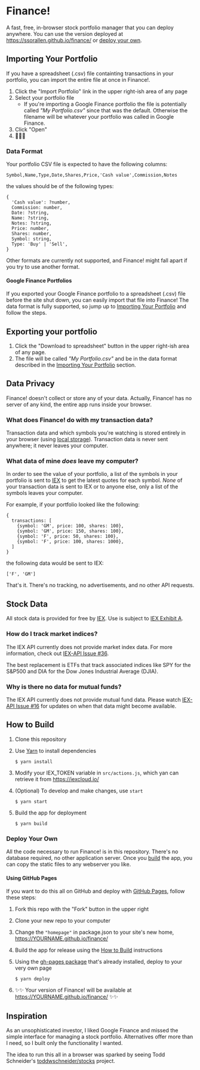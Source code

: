 # Finance!

A fast, free, in-browser stock portfolio manager that you can deploy anywhere. You can use the version
deployed at https://ssorallen.github.io/finance/ or [deploy your own](#deploy-your-own).

## Importing Your Portfolio

If you have a spreadsheet (.csv) file containting transactions in your portfolio, you can import the
entire file at once in Finance!.

1. Click the "Import Portfolio" link in the upper right-ish area of any page
2. Select your portfolio file
   * If you're importing a Google Finance portfolio the file is potentially called
     _"My Portfolio.csv"_ since that was the default. Otherwise the filename will be whatever your
     portfolio was called in Google Finance.
3. Click "Open"
4. 🎉🎉🎉

### Data Format

Your portfolio CSV file is expected to have the following columns:

```
Symbol,Name,Type,Date,Shares,Price,'Cash value',Commission,Notes
```

the values should be of the following types:

```
{
  'Cash value': ?number,
  Commission: number,
  Date: ?string,
  Name: ?string,
  Notes: ?string,
  Price: number,
  Shares: number,
  Symbol: string,
  Type: 'Buy' | 'Sell',
}
```

Other formats are currently not supported, and Finance! might fall apart if you try to use another
format.

#### Google Finance Portfolios

If you exported your Google Finance portfolio to a spreadsheet (.csv) file before the site shut
down, you can easily import that file into Finance! The data format is fully supported, so jump up
to [Importing Your Portfolio](#importing-your-portfolio) and follow the steps.

## Exporting your portfolio

1. Click the "Download to spreadsheet" button in the upper right-ish area of any page.
2. The file will be called _"My Portfolio.csv"_ and be in the data format described in the
   [Importing Your Portfolio](#importing-your-portfolio) section.

## Data Privacy

Finance! doesn't collect or store any of your data. Actually, Finance! has no server of any kind,
the entire app runs inside your browser.

### What does Finance! do with my transaction data?

Transaction data and which symbols you're watching is stored entirely in your browser (using
[local storage][0]). Transaction data is never sent anywhere; it never leaves your computer.

### What data of mine *does* leave my computer?

In order to see the value of your portfolio, a list of the symbols in your portfolio is sent to
[IEX][1] to get the latest quotes for each symbol. *None* of your transaction data is sent to IEX or
to anyone else, only a list of the symbols leaves your computer.

For example, if your portfolio looked like the following:

```
{
  transactions: [
    {symbol: 'GM', price: 100, shares: 100},
    {symbol: 'GM', price: 150, shares: 100},
    {symbol: 'F', price: 50, shares: 100},
    {symbol: 'F', price: 100, shares: 1000},
  ]
}
```

the following data would be sent to IEX:

```
['F', 'GM']
```

That's it. There's no tracking, no advertisements, and no other API requests.

## Stock Data

All stock data is provided for free by [IEX][2]. Use is subject to [IEX Exhibit A][3].

### How do I track market indices?

The IEX API currently does not provide market index data. For more information, check out
[IEX-API Issue #36][5].

The best replacement is ETFs that track associated indices like SPY for the S&P500 and DIA for the
Dow Jones Industrial Average (DJIA).

### Why is there no data for mutual funds?

The IEX API currently does not provide mutual fund data. Please watch [IEX-API Issue #16][4] for
updates on when that data might become available.

## How to Build

1. Clone this repository
2. Use [Yarn][7] to install dependencies

       $ yarn install
3. Modify your IEX_TOKEN variable in `src/actions.js`, which yan can retrieve it from https://iexcloud.io/
4. (Optional) To develop and make changes, use `start`

       $ yarn start
5. Build the app for deployment

       $ yarn build

### Deploy Your Own

All the code necessary to run Finance! is in this repository. There's no database required, no
other application server. Once you [build](#how-to-build) the app, you can copy the static files to
any webserver you like.

#### Using GitHub Pages

If you want to do this all on GitHub and deploy with [GitHub Pages][6], follow these steps:

1. Fork this repo with the "Fork" button in the upper right
2. Clone your new repo to your computer
3. Change the `"homepage"` in package.json to your site's new home,
   https://YOURNAME.github.io/finance/
4. Build the app for release using the [How to Build](#how-to-build) instructions
5. Using the [gh-pages package][8] that's already installed, deploy to your very own page

       $ yarn deploy
6. ✨✨ Your version of Finance! will be available at https://YOURNAME.github.io/finance/ ✨✨

## Inspiration

As an unsophisticated investor, I liked Google Finance and missed the simple interface for managing
a stock portfolio. Alternatives offer more than I need, so I built only the functionality I wanted.

The idea to run this all in a browser was sparked by seeing Todd Schneider's
[toddwschneider/stocks](https://github.com/toddwschneider/stocks) project.

[0]: https://developer.mozilla.org/en-US/docs/Web/API/Window/localStorage
[1]: https://iextrading.com/
[2]: https://iextrading.com/developer/
[3]: https://iextrading.com/api-exhibit-a/
[4]: https://github.com/iexg/IEX-API/issues/16
[5]: https://github.com/iexg/IEX-API/issues/36
[6]: https://help.github.com/articles/user-organization-and-project-pages/
[7]: https://yarnpkg.com/
[8]: https://github.com/tschaub/gh-pages
